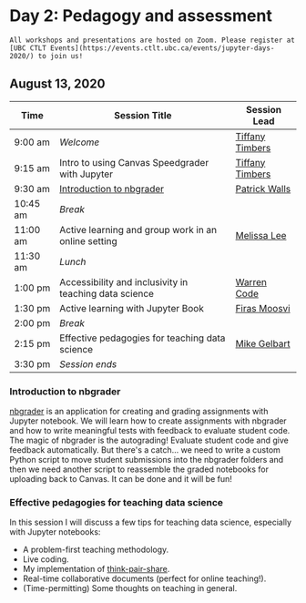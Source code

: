 # Day 2:  Pedagogy and assessment

```{important}
All workshops and presentations are hosted on Zoom. Please register at [UBC CTLT Events](https://events.ctlt.ubc.ca/events/jupyter-days-2020/) to join us!
```

## August 13, 2020

| Time | Session Title | Session Lead |
| -- | -- | -- |
| 9:00 am  | *Welcome* | [Tiffany Timbers](speakers.html#tiffany-timbers) |
| 9:15 am  | Intro to using Canvas Speedgrader with Jupyter | [Tiffany Timbers](speakers.html#tiffany-timbers) |
| 9:30 am  | [Introduction to nbgrader](#introduction-to-nbgrader) | [Patrick Walls](speakers.html#patrick-walls) |
| 10:45 am | *Break* | |
| 11:00 am | Active learning and group work in an online setting | [Melissa Lee](speakers.html#melissa-lee) |
| 11:30 am | *Lunch* | |
| 1:00 pm  | Accessibility and inclusivity in teaching data science | [Warren Code](speakers.html#warren-code) |
| 1:30 pm  | Active learning with Jupyter Book | [Firas Moosvi](speakers.html#firas-moosvi) |
| 2:00 pm  | *Break* | |
| 2:15 pm  | Effective pedagogies for teaching data science | [Mike Gelbart](speakers.html#mike-gelbart) |
| 3:30 pm  | *Session ends* | |

### Introduction to nbgrader

[nbgrader](https://nbgrader.readthedocs.io) is an application for creating and grading assignments with Jupyter notebook. We will learn how to create assignments with nbgrader and how to write meaningful tests with feedback to evaluate student code. The magic of nbgrader is the autograding! Evaluate student code and give feedback automatically. But there's a catch... we need to write a custom Python script to move student submissions into the nbgrader folders and then we need another script to reassemble the graded notebooks for uploading back to Canvas. It can be done and it will be fun!

### Effective pedagogies for teaching data science
In this session I will discuss a few tips for teaching data science, especially with Jupyter notebooks: 

- A problem-first teaching methodology. 
- Live coding.
- My implementation of [think-pair-share](https://en.wikipedia.org/wiki/Think-pair-share).
- Real-time collaborative documents (perfect for online teaching!).
- (Time-permitting) Some thoughts on teaching in general.
